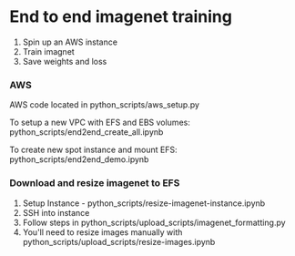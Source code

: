 # End to end imagenet training

1. Spin up an AWS instance
2. Train imagnet
3. Save weights and loss

### AWS
AWS code located in python_scripts/aws_setup.py

To setup a new VPC with EFS and EBS volumes: python_scripts/end2end_create_all.ipynb

To create new spot instance and mount EFS: python_scripts/end2end_demo.ipynb


### Download and resize imagenet to EFS
1. Setup Instance - python_scripts/resize-imagenet-instance.ipynb
2. SSH into instance
3. Follow steps in python_scripts/upload_scripts/imagenet_formatting.py
4. You'll need to resize images manually with python_scripts/upload_scripts/resize-images.ipynb